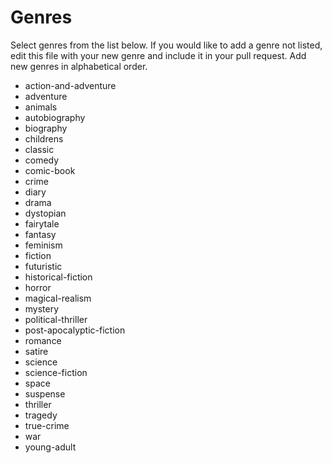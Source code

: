 # Genres

Select genres from the list below. If you would like to add a genre not listed, edit this file with your new genre and include it in your pull request. Add new genres in alphabetical order.

* action-and-adventure
* adventure
* animals
* autobiography
* biography
* childrens
* classic
* comedy
* comic-book
* crime
* diary
* drama
* dystopian
* fairytale
* fantasy
* feminism
* fiction
* futuristic
* historical-fiction
* horror
* magical-realism
* mystery
* political-thriller
* post-apocalyptic-fiction
* romance
* satire
* science
* science-fiction
* space
* suspense
* thriller
* tragedy
* true-crime
* war
* young-adult
